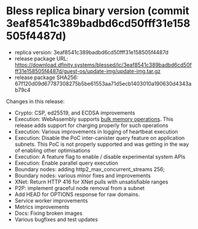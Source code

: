# Bless replica binary version (commit 3eaf8541c389badbd6cd50fff31e158505f4487d)

- replica version: 3eaf8541c389badbd6cd50fff31e158505f4487d
- release package URL: https://download.dfinity.systems/blessed/ic/3eaf8541c389badbd6cd50fff31e158505f4487d/guest-os/update-img/update-img.tar.gz
- release package SHA256: 67f120d09d67787308275b5be61553aa71d5ecb1403010a190630d4343ab79c4

Changes in this release:
- Crypto: CSP, ed25519, and ECDSA improvements
- Execution: WebAssembly supports [bulk memory operations](https://github.com/WebAssembly/bulk-memory-operations). This release adds support for charging properly for such operations
- Execution: Various improvements in logging of heartbeat execution
- Execution: Disable the PoC inter-canister query feature on application subnets. This PoC is not properly supported and was getting in the way of enabling other optimisations
- Execution: A feature flag to enable / disable experimental system APIs
- Execution: Enable parallel query execution
- Boundary nodes: adding http2_max_concurrent_streams 256;
- Boundary nodes: various minor fixes and improvements
- XNet: Return HTTP 416 for XNet pulls with unsatisfiable ranges
- P2P: implement graceful node removal from a subnet
- Add HEAD for OPTIONS response for raw domains.
- Service worker improvements
- Metrics improvements
- Docs: Fixing broken images
- Various bugfixes and test updates
